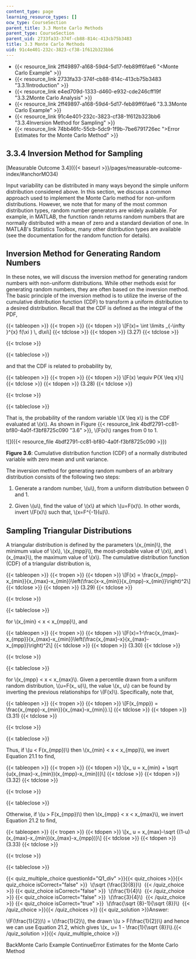 ```yaml
---
content_type: page
learning_resource_types: []
ocw_type: CourseSection
parent_title: 3.3 Monte Carlo Methods
parent_type: CourseSection
parent_uid: 2733fa33-374f-cb88-814c-413cb75b3483
title: 3.3 Monte Carlo Methods
uid: 91c4e401-232c-3823-cf38-1f612b323bb6
---
```


*   {{< resource_link 2ff49897-a168-59d4-5d17-feb89ff6fae6 "\<Monte Carlo Example" >}}
*   {{< resource_link 2733fa33-374f-cb88-814c-413cb75b3483 "3.3.1Introduction" >}}
*   {{< resource_link e4ed709d-1333-d460-e932-cde246cff19f "3.3.2Monte Carlo Analysis" >}}
*   {{< resource_link 2ff49897-a168-59d4-5d17-feb89ff6fae6 "3.3.3Monte Carlo Example" >}}
*   {{< resource_link 91c4e401-232c-3823-cf38-1f612b323bb6 "3.3.4Inversion Method for Sampling" >}}
*   {{< resource_link 74bb46fc-55cb-5dc9-1f9b-7be6791726ec "\>Error Estimates for the Monte Carlo Method" >}}

3.3.4 Inversion Method for Sampling
-----------------------------------

[Measurable Outcome 3.4]({{< baseurl >}}/pages/measurable-outcome-index/#anchorMO34)

Input variability can be distributed in many ways beyond the simple uniform distribution considered above. In this section, we discuss a common approach used to implement the Monte Carlo method for non-uniform distributions. However, we note that for many of the most common distribution types, random number generators are widely available. For example, in MATLAB, the function randn returns random numbers that are normally distributed with a mean of zero and a standard deviation of one. In MATLAB's Statistics Toolbox, many other distribution types are available (see the documentation for the random function for details).

Inversion Method for Generating Random Numbers
----------------------------------------------

In these notes, we will discuss the inversion method for generating random numbers with non-uniform distributions. While other methods exist for generating random numbers, they are often based on the inversion method. The basic principle of the inversion method is to utilize the inverse of the cumulative distribution function (CDF) to transform a uniform distribution to a desired distribution. Recall that the CDF is defined as the integral of the PDF,

{{< tableopen >}}
{{< tropen >}}
{{< tdopen >}}
\\\[F(x)= \\int \\limits \_{-\\infty }^{x} f(\\xi ) \\, d\\xi\\\]
{{< tdclose >}}
{{< tdopen >}}
(3.27)
{{< tdclose >}}

{{< trclose >}}

{{< tableclose >}}

and that the CDF is related to probability by,

{{< tableopen >}}
{{< tropen >}}
{{< tdopen >}}
\\\[F(x) \\equiv P{X \\leq x}\\\]
{{< tdclose >}}
{{< tdopen >}}
(3.28)
{{< tdclose >}}

{{< trclose >}}

{{< tableclose >}}

That is, the probability of the random variable \\(X \\leq x\\) is the CDF evaluated at \\(x\\). As shown in Figure {{< resource_link 4bdf2791-cc81-bf80-4a0f-f3bf8725c090 "3.6" >}}, \\(F(x)\\) ranges from 0 to 1.

![]({{< resource_file 4bdf2791-cc81-bf80-4a0f-f3bf8725c090 >}})

**Figure 3.6**: Cumulative distribution function (CDF) of a normally distributed variable with zero mean and unit variance.

The inversion method for generating random numbers of an arbitrary distribution consists of the following two steps:

1.  Generate a random number, \\(u\\), from a uniform distribution between 0 and 1.
    
2.  Given \\(u\\), find the value of \\(x\\) at which \\(u=F(x)\\). In other words, invert \\(F(x)\\) such that, \\(x=F^{-1}(u)\\).
    

Sampling Triangular Distributions
---------------------------------

A triangular distribution is defined by the parameters \\(x\_{min}\\), the minimum value of \\(x\\), \\(x\_{mpp}\\), the most-probable value of \\(x\\), and \\(x\_{max}\\), the maximum value of \\(x\\). The cumulative distribution function (CDF) of a triangular distribution is,

{{< tableopen >}}
{{< tropen >}}
{{< tdopen >}}
\\\[F(x) = \\frac{x\_{mpp}-x\_{min}}{x\_{max}-x\_{min}}\\left(\\frac{x-x\_{min}}{x\_{mpp}-x\_{min}}\\right)^2\\\]
{{< tdclose >}}
{{< tdopen >}}
(3.29)
{{< tdclose >}}

{{< trclose >}}

{{< tableclose >}}

for \\(x\_{min} \< x \< x\_{mpp}\\), and

{{< tableopen >}}
{{< tropen >}}
{{< tdopen >}}
\\\[F(x)=1-\\frac{x\_{max}-x\_{mpp}}{x\_{max}-x\_{min}}\\left(\\frac{x\_{max}-x}{x\_{max}-x\_{mpp}}\\right)^2\\\]
{{< tdclose >}}
{{< tdopen >}}
(3.30)
{{< tdclose >}}

{{< trclose >}}

{{< tableclose >}}

for \\(x\_{mpp} \< x \< x\_{max}\\). Given a percentile drawn from a uniform random distribution, \\(u=F(x\_ u)\\), the value \\(x\_ u\\) can be found by inverting the previous relationships for \\(F(x)\\). Specifically, note that,

{{< tableopen >}}
{{< tropen >}}
{{< tdopen >}}
\\\[F(x\_{mpp}) = \\frac{x\_{mpp}-x\_{min}}{x\_{max}-x\_{min}}.\\\]
{{< tdclose >}}
{{< tdopen >}}
(3.31)
{{< tdclose >}}

{{< trclose >}}

{{< tableclose >}}

Thus, if \\(u \< F(x\_{mpp})\\) then \\(x\_{min} \< x \< x\_{mpp}\\), we invert Equation 21.1 to find,

{{< tableopen >}}
{{< tropen >}}
{{< tdopen >}}
\\\[x\_ u = x\_{min} + \\sqrt {u(x\_{max}-x\_{min})(x\_{mpp}-x\_{min})}\\\]
{{< tdclose >}}
{{< tdopen >}}
(3.32)
{{< tdclose >}}

{{< trclose >}}

{{< tableclose >}}

Otherwise, if \\(u > F(x\_{mpp})\\) then \\(x\_{mpp} \< x \< x\_{max}\\), we invert Equation 21.2 to find,

{{< tableopen >}}
{{< tropen >}}
{{< tdopen >}}
\\\[x\_ u = x\_{max}-\\sqrt {(1-u)(x\_{max}-x\_{min})(x\_{max}-x\_{mpp})}\\\]
{{< tdclose >}}
{{< tdopen >}}
(3.33)
{{< tdclose >}}

{{< trclose >}}

{{< tableclose >}}

{{< quiz_multiple_choice questionId="Q1_div" >}}{{< quiz_choices >}}{{< quiz_choice isCorrect="false" >}}&nbsp; \\(\\sqrt {\\frac{3}{8}}\\) &nbsp;{{< /quiz_choice >}}
{{< quiz_choice isCorrect="false" >}}&nbsp; \\(\\frac{1}{4}\\) &nbsp;{{< /quiz_choice >}}
{{< quiz_choice isCorrect="false" >}}&nbsp; \\(\\frac{3}{4}\\) &nbsp;{{< /quiz_choice >}}
{{< quiz_choice isCorrect="true" >}}&nbsp; \\(\\frac{\\sqrt {8}-1}{\\sqrt {8}}\\) &nbsp;{{< /quiz_choice >}}{{< /quiz_choices >}}
{{< quiz_solution >}}Answer:

\\(F(\\frac{1}{2})\\) = \\(\\frac{1}{2}\\), the drawn \\(u > F(\\frac{1}{2})\\) and hence we can use Equation 21.2, which gives \\(x\_ u= 1 - \\frac{1}{\\sqrt {8}}\\).{{< /quiz_solution >}}{{< /quiz_multiple_choice >}}

BackMonte Carlo Example ContinueError Estimates for the Monte Carlo Method